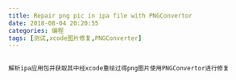 ```yaml
---
title: Repair png pic in ipa file with PNGConvertor
date: 2018-08-04 20:20:55
categories: 编程
tags: [测试,xcode图片修复,PNGConverter]
---
```



<iframe frameborder="no" border="0" marginwidth="0" marginheight="0" width=0 height=0 src="//music.163.com/outchain/player?type=2&id=36307466&auto=1&height=66"></iframe>

```
解析ipa应用包并获取其中经xcode重绘过得png图片使用PNGConvertor进行修复
```